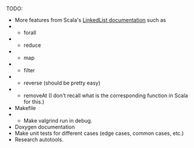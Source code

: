 TODO:
- More features from Scala's [LinkedList documentation](https://www.scala-lang.org/api/2.12.5/scala/collection/mutable/LinkedList.html) such as
- - forall
- - reduce
- - map
- - filter
- - reverse (should be pretty easy)
- - removeAt (I don't recall what is the corresponding function in Scala for this.)
- Makefile
- - Make valgrind run in debug.
- Doxygen documentation
- Make unit tests for different cases (edge cases, common cases, etc.)
- Research autotools.